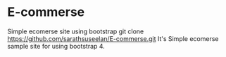 # E-commerse
Simple ecomerse site using bootstrap
git clone https://github.com/sarathsuseelan/E-commerse.git
It's Simple ecomerse sample site for using bootstrap 4.
